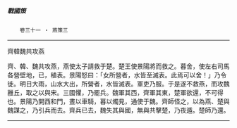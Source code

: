 

##### 戰國策
　　`卷三十一 ‧ 燕策三`

* * *

齊韓魏共攻燕

齊、韓、魏共攻燕，燕使太子請救于楚。楚王使景陽將而救之。暮舍，使左右司馬各營壁地，已，稙表。景陽怒曰：「女所營者，水皆至滅表。此焉可以舍！」乃令徙。明日大雨，山水大出，所營者，水皆滅表。軍吏乃服。于是遂不救燕，而攻魏雝丘，取之以與宋。三國懼，乃罷兵。魏軍其西，齊軍其東，楚軍欲還，不可得也。景陽乃開西和門，晝以車騎，暮以燭見，通使于魏。齊師怪之，以為燕、楚與魏謀之，乃引兵而去。齊兵已去，魏失其與國，無與共擊楚，乃夜遁。楚師乃還。

* * *

